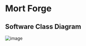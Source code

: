 # Mort Forge

## Software Class Diagram

![image](https://github.com/MorteSense/mortforge/assets/22685770/c9c8f86e-ad95-4d6b-9e6c-d4e7a2748b4c)

